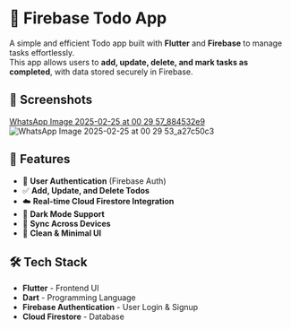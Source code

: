 # 📝 Firebase Todo App

A simple and efficient Todo app built with **Flutter** and **Firebase** to manage tasks effortlessly.  
This app allows users to **add, update, delete, and mark tasks as completed**, with data stored securely in Firebase.

## 📸 Screenshots

[WhatsApp Image 2025-02-25 at 00 29 57_884532e9](https://github.com/user-attachments/assets/15d12061-969d-4889-94fe-d1058f254f9d)
![WhatsApp Image 2025-02-25 at 00 29 53_a27c50c3](https://github.com/user-attachments/assets/63730ff7-de53-4150-8cf1-39e1e8d66309)


## 🚀 Features

- 🔐 **User Authentication** (Firebase Auth)
- ✅ **Add, Update, and Delete Todos**
- ☁️ **Real-time Cloud Firestore Integration**
- 🌙 **Dark Mode Support**
- 🔄 **Sync Across Devices**
- 🎨 **Clean & Minimal UI**

## 🛠️ Tech Stack

- **Flutter** - Frontend UI
- **Dart** - Programming Language
- **Firebase Authentication** - User Login & Signup
- **Cloud Firestore** - Database

